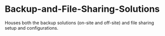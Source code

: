# Backup-and-File-Sharing-Solutions
Houses both the backup solutions (on-site and off-site) and file sharing setup and configurations.
